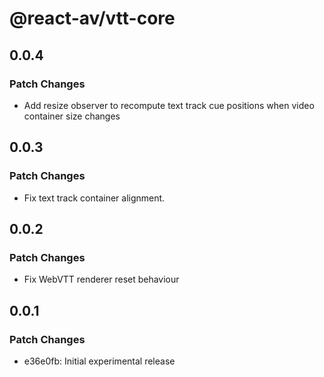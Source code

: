 # @react-av/vtt-core

## 0.0.4

### Patch Changes

- Add resize observer to recompute text track cue positions when video container size changes

## 0.0.3

### Patch Changes

- Fix text track container alignment.

## 0.0.2

### Patch Changes

- Fix WebVTT renderer reset behaviour

## 0.0.1

### Patch Changes

- e36e0fb: Initial experimental release
